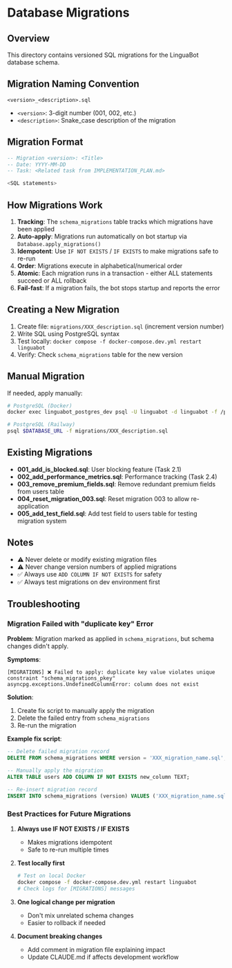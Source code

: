 # Database Migrations

## Overview

This directory contains versioned SQL migrations for the LinguaBot database schema.

## Migration Naming Convention

```
<version>_<description>.sql
```

- `<version>`: 3-digit number (001, 002, etc.)
- `<description>`: Snake_case description of the migration

## Migration Format

```sql
-- Migration <version>: <Title>
-- Date: YYYY-MM-DD
-- Task: <Related task from IMPLEMENTATION_PLAN.md>

<SQL statements>
```

## How Migrations Work

1. **Tracking**: The `schema_migrations` table tracks which migrations have been applied
2. **Auto-apply**: Migrations run automatically on bot startup via `Database.apply_migrations()`
3. **Idempotent**: Use `IF NOT EXISTS` / `IF EXISTS` to make migrations safe to re-run
4. **Order**: Migrations execute in alphabetical/numerical order
5. **Atomic**: Each migration runs in a transaction - either ALL statements succeed or ALL rollback
6. **Fail-fast**: If a migration fails, the bot stops startup and reports the error

## Creating a New Migration

1. Create file: `migrations/XXX_description.sql` (increment version number)
2. Write SQL using PostgreSQL syntax
3. Test locally: `docker compose -f docker-compose.dev.yml restart linguabot`
4. Verify: Check `schema_migrations` table for the new version

## Manual Migration

If needed, apply manually:

```bash
# PostgreSQL (Docker)
docker exec linguabot_postgres_dev psql -U linguabot -d linguabot -f /path/to/migration.sql

# PostgreSQL (Railway)
psql $DATABASE_URL -f migrations/XXX_description.sql
```

## Existing Migrations

- **001_add_is_blocked.sql**: User blocking feature (Task 2.1)
- **002_add_performance_metrics.sql**: Performance tracking (Task 2.4)
- **003_remove_premium_fields.sql**: Remove redundant premium fields from users table
- **004_reset_migration_003.sql**: Reset migration 003 to allow re-application
- **005_add_test_field.sql**: Add test field to users table for testing migration system

## Notes

- ⚠️ Never delete or modify existing migration files
- ⚠️ Never change version numbers of applied migrations
- ✅ Always use `ADD COLUMN IF NOT EXISTS` for safety
- ✅ Always test migrations on dev environment first

## Troubleshooting

### Migration Failed with "duplicate key" Error

**Problem**: Migration marked as applied in `schema_migrations`, but schema changes didn't apply.

**Symptoms**:
```
[MIGRATIONS] ❌ Failed to apply: duplicate key value violates unique constraint "schema_migrations_pkey"
asyncpg.exceptions.UndefinedColumnError: column does not exist
```

**Solution**:
1. Create fix script to manually apply the migration
2. Delete the failed entry from `schema_migrations`
3. Re-run the migration

**Example fix script**:
```sql
-- Delete failed migration record
DELETE FROM schema_migrations WHERE version = 'XXX_migration_name.sql';

-- Manually apply the migration
ALTER TABLE users ADD COLUMN IF NOT EXISTS new_column TEXT;

-- Re-insert migration record
INSERT INTO schema_migrations (version) VALUES ('XXX_migration_name.sql');
```

### Best Practices for Future Migrations

1. **Always use IF NOT EXISTS / IF EXISTS**
   - Makes migrations idempotent
   - Safe to re-run multiple times

2. **Test locally first**
   ```bash
   # Test on local Docker
   docker compose -f docker-compose.dev.yml restart linguabot
   # Check logs for [MIGRATIONS] messages
   ```

3. **One logical change per migration**
   - Don't mix unrelated schema changes
   - Easier to rollback if needed

4. **Document breaking changes**
   - Add comment in migration file explaining impact
   - Update CLAUDE.md if affects development workflow
